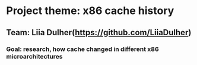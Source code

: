 # Project theme: x86 cache history
## Team: Liia Dulher(https://github.com/LiiaDulher)
### Goal: research, how cache changed in different x86 microarchitectures

